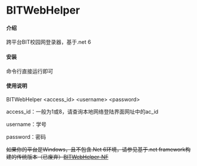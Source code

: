 # BITWebHelper

#### 介绍

跨平台BIT校园网登录器，基于.net 6

#### 安装

命令行直接运行即可

#### 使用说明

BITWebHelper \<access_id\> \<username\> \<password\>

access_id：一般为1或8，请查询本地网络登陆界面网址中的ac_id

username：学号

password：密码



~~如果你的平台是Windows，且不包含.Net 6环境，请参见基于.net framework构建的传统版本（已废弃）[BITWebHelper-NF](https://gitee.com/ckblau/bitwebhelper-nf)~~


